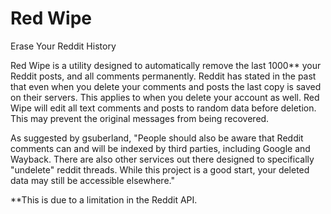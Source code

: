 Red Wipe
=======

Erase Your Reddit History

Red Wipe is a utility designed to automatically remove the last 1000** your Reddit posts, and all comments permanently.
Reddit has stated in the past that even when you delete your comments and posts the last copy is saved
on their servers. This applies to when you delete your account as well. Red Wipe will edit all text
comments and posts to random data before deletion. This may prevent the original messages from being
recovered. 

As suggested by gsuberland, "People should also be aware that Reddit comments can and will be indexed by third parties, including Google and Wayback. There are also other services out there designed to specifically "undelete" reddit threads. While this project is a good start, your deleted data may still be accessible elsewhere."

**This is due to a limitation in the Reddit API.
